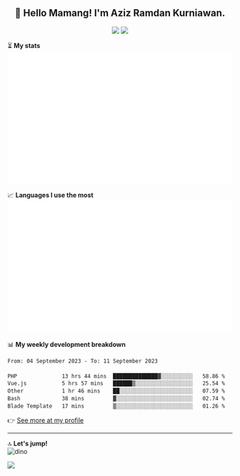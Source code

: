 <h2 align="center">👋 Hello Mamang! I'm Aziz Ramdan Kurniawan.</h2>  
<p align="center">
  <img src="https://komarev.com/ghpvc/?username=azizramdan">
  <img src="https://wakatime.com/badge/user/90056fa0-4c31-4eca-954e-2a3ac05896f9.svg">
</p>
    
⏳ **My stats**  
![](https://raw.githubusercontent.com/azizramdan/github-stats/master/generated/overview.svg#gh-dark-mode-only)

📈 **Languages I use the most**  
![](https://raw.githubusercontent.com/azizramdan/github-stats/master/generated/languages.svg#gh-dark-mode-only)

📊 **My weekly development breakdown**
<!--START_SECTION:waka-->

```txt
From: 04 September 2023 - To: 11 September 2023

PHP              13 hrs 44 mins  ██████████████▓░░░░░░░░░░   58.86 %
Vue.js           5 hrs 57 mins   ██████▒░░░░░░░░░░░░░░░░░░   25.54 %
Other            1 hr 46 mins    ██░░░░░░░░░░░░░░░░░░░░░░░   07.59 %
Bash             38 mins         ▓░░░░░░░░░░░░░░░░░░░░░░░░   02.74 %
Blade Template   17 mins         ▒░░░░░░░░░░░░░░░░░░░░░░░░   01.26 %
```

<!--END_SECTION:waka-->
👉 [See more at my profile](https://wakatime.com/@azizramdan)
***
🔝 **Let's jump!**  
![dino](https://raw.githubusercontent.com/azizramdan/azizramdan/master/dino.gif)  

![](https://hit.yhype.me/github/profile?user_id=27954794)
